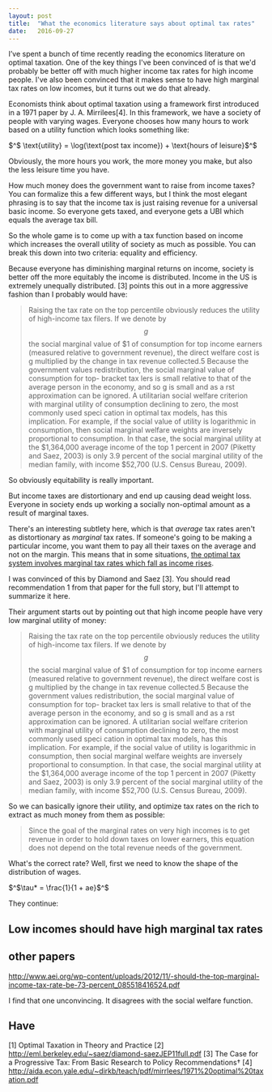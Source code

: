 ```yaml
---
layout: post
title:  "What the economics literature says about optimal tax rates"
date:   2016-09-27
---
```


I’ve spent a bunch of time recently reading the economics literature on optimal taxation. One of the key things I've been convinced of is that we'd probably be better off with much higher income tax rates for high income people. I've also been convinced that it makes sense to have high marginal tax rates on low incomes, but it turns out we do that already.

Economists think about optimal taxation using a framework first introduced in a 1971 paper by J. A. Mirrilees[4]. In this framework, we have a society of people with varying wages. Everyone chooses how many hours to work based on a utility function which looks something like:

$^$ \text{utility} = \log(\text{post tax income}) + \text{hours of leisure}$^$

Obviously, the more hours you work, the more money you make, but also the less leisure time you have.

How much money does the government want to raise from income taxes? You can formalize this a few different ways, but I think the most elegant phrasing is to say that the income tax is just raising revenue for a universal basic income. So everyone gets taxed, and everyone gets a UBI which equals the average tax bill.

So the whole game is to come up with a tax function based on income which increases the overall utility of society as much as possible. You can break this down into two criteria: equality and efficiency.

Because everyone has diminishing marginal returns on income, society is better off the more equitably the income is distributed. Income in the US is extremely unequally distributed. [3] points this out in a more aggressive fashion than I probably would have:

> Raising the tax rate on the top percentile obviously reduces the utility of high-income tax filers. If we denote by $$ g$$ the social marginal value of $1 of consumption for top income earners (measured relative to government revenue), the direct welfare cost is g multiplied by the change in tax revenue collected.5 Because the government values redistribution, the social marginal value of consumption for top- bracket tax  lers is small relative to that of the average person in the economy, and so g is small and as a  rst approximation can be ignored. A utilitarian social welfare criterion with marginal utility of consumption declining to zero, the most commonly used speci cation in optimal tax models, has this implication. For example, if the social value of utility is logarithmic in consumption, then social marginal welfare weights are inversely proportional to consumption. In that case, the social marginal utility at the $1,364,000 average income of the top 1 percent in 2007 (Piketty and Saez, 2003) is only 3.9 percent of the social marginal utility of the median family, with income $52,700 (U.S. Census Bureau, 2009).

So obviously equitability is really important.

But income taxes are distortionary and end up causing dead weight loss. Everyone in society ends up working a socially non-optimal amount as a result of marginal taxes.

There's an interesting subtlety here, which is that *average* tax rates aren't as distortionary as *marginal* tax rates. If someone's going to be making a particular income, you want them to pay all their taxes on the average and not on the margin. This means that in some situations, [the optimal tax system involves marginal tax rates which fall as income rises](/2016/10/02/tax.html).

I was convinced of this by Diamond and Saez [3]. You should read recommendation 1 from that paper for the full story, but I'll attempt to summarize it here.

Their argument starts out by pointing out that high income people have very low marginal utility of money:

> Raising the tax rate on the top percentile obviously reduces the utility of high-income tax filers. If we denote by $$ g$$ the social marginal value of $1 of consumption for top income earners (measured relative to government revenue), the direct welfare cost is g multiplied by the change in tax revenue collected.5 Because the government values redistribution, the social marginal value of consumption for top- bracket tax  lers is small relative to that of the average person in the economy, and so g is small and as a  rst approximation can be ignored. A utilitarian social welfare criterion with marginal utility of consumption declining to zero, the most commonly used speci cation in optimal tax models, has this implication. For example, if the social value of utility is logarithmic in consumption, then social marginal welfare weights are inversely proportional to consumption. In that case, the social marginal utility at the $1,364,000 average income of the top 1 percent in 2007 (Piketty and Saez, 2003) is only 3.9 percent of the social marginal utility of the median family, with income $52,700 (U.S. Census Bureau, 2009).

So we can basically ignore their utility, and optimize tax rates on the rich to extract as much money from them as possible:

> Since the goal of the marginal rates on very high incomes is to get revenue in order to hold down taxes on lower earners, this equation does not depend on the total revenue needs of the government.

What's the correct rate? Well, first we need to know the shape of the distribution of wages.

$^$\tau* = \frac{1}{1 + ae}$^$

They continue:





## Low incomes should have high marginal tax rates



## other papers

http://www.aei.org/wp-content/uploads/2012/11/-should-the-top-marginal-income-tax-rate-be-73-percent_085518416524.pdf

I find that one unconvincing. It disagrees with the social welfare function.


## Have


[1] Optimal Taxation in Theory and Practice
[2] http://eml.berkeley.edu/~saez/diamond-saezJEP11full.pdf
[3] The Case for a Progressive Tax: From Basic Research to Policy Recommendations†
[4] http://aida.econ.yale.edu/~dirkb/teach/pdf/mirrlees/1971%20optimal%20taxation.pdf
